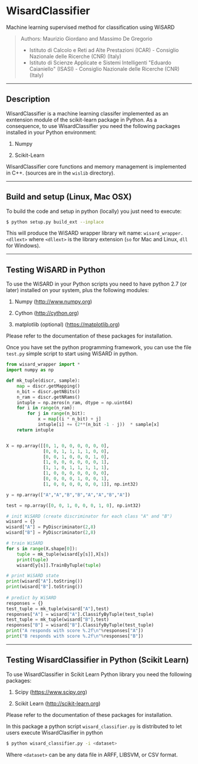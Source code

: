 # WisardClassifier
Machine learning supervised method for classification using WiSARD

> Authors: Maurizio Giordano and Massimo De Gregorio
> - Istituto di Calcolo e Reti ad Alte Prestazioni (ICAR) - Consiglio Nazionale delle Ricerche (CNR) (Italy)
> - Istituto di Scienze Applicate e Sistemi Intelligenti "Eduardo Caianiello" (ISASI) - Consiglio Nazionale delle Ricerche (CNR) (Italy)

----------------------
Description
----------------------

WisardClassifier is a machine learning classifer implemented as an exntension module of
the scikit-learn package in Python.
As a consequence, to use WisardClassifier you need the following packages installed in your
Python environment:

1) Numpy

2) Scikit-Learn

WisardClassifier core functions and memory management is implemented in C++.
(sources are in the <code>wislib</code> directory).

----------------------
Build and setup (Linux, Mac OSX)
----------------------

To build the code and setup in python (locally) you just need to execute:

```bash
$ python setup.py build_ext --inplace
```

This will produce the WiSARD wrapper library wit name: <code>wisard_wrapper.\<dllext\></code> 
where <code>\<dllext\></code> is the library extension (<code>so</code> for Mac and Linux, <code>dll</code> for Windows).


----------------------
Testing WiSARD in Python
----------------------

To use the WiSARD in your Python scripts you need to have
python 2.7 (or later) installed on your system, plus the following
modules:

1. Numpy (http://www.numpy.org)

2. Cython (http://cython.org) 

3. matplotlib (optional) (https://matplotlib.org)

Please refer to the documentation of these packages for installation.

Once you have set the python programming framework, you can use the file <code>test.py</code> simple
script to start using WiSARD in python.

```python
from wisard_wrapper import *
import numpy as np

def mk_tuple(discr, sample):
    map = discr.getMapping()
    n_bit = discr.getNBits()
    n_ram = discr.getNRams()
    intuple = np.zeros(n_ram, dtype = np.uint64)
    for i in range(n_ram):
        for j in range(n_bit):
            x = map[(i * n_bit) + j]
            intuple[i] += (2**(n_bit -1 - j))  * sample[x]
    return intuple


X = np.array([[0, 1, 0, 0, 0, 0, 0, 0],
              [0, 0, 1, 1, 1, 1, 0, 0],
              [0, 0, 1, 0, 0, 0, 1, 0],
              [1, 0, 0, 0, 0, 0, 0, 1],
              [1, 1, 0, 1, 1, 1, 1, 1],
              [1, 0, 0, 0, 0, 0, 0, 0],
              [0, 0, 0, 0, 1, 0, 0, 1],
              [1, 0, 0, 0, 0, 0, 0, 1]], np.int32)

y = np.array(["A","A","B","B","A","A","B","A"])

test = np.array([0, 0, 1, 0, 0, 0, 1, 0], np.int32)

# init WiSARD (create discriminator for each class "A" and "B")
wisard = {}
wisard["A"] = PyDiscriminator(2,8)
wisard["B"] = PyDiscriminator(2,8)

# train WiSARD
for s in range(X.shape[0]):
    tuple = mk_tuple(wisard[y[s]],X[s])
    print(tuple)
    wisard[y[s]].TrainByTuple(tuple)

# print WiSARD state
print(wisard["A"].toString())
print(wisard["B"].toString())
    
# predict by WiSARD
responses = {}
test_tuple = mk_tuple(wisard["A"],test)
responses["A"] = wisard["A"].ClassifyByTuple(test_tuple)
test_tuple = mk_tuple(wisard["B"],test)
responses["B"] = wisard["B"].ClassifyByTuple(test_tuple)
print("A responds with score %.2f\n"%responses["A"])
print("B responds with score %.2f\n"%responses["B"])
```

----------------------
Testing WisardClassifier in Python (Scikit Learn)
----------------------

To use WisardClassifier in Scikit Learn Python library 
you need the following packages:

1. Scipy (https://www.scipy.org)

2. Scikit Learn (http://scikit-learn.org)

Please refer to the documentation of these packages for installation.

In this package a python script <code>wisard_classifier.py</code> is distributed to let users 
execute WisardClasifier in python 

```bash
$ python wisard_classifier.py -i <dataset>
```

Where <code>\<dataset\></code> can be any data file in ARFF, LIBSVM, or CSV format.
    
